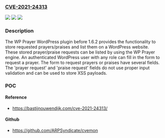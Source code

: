 ### [CVE-2021-24313](https://cve.mitre.org/cgi-bin/cvename.cgi?name=CVE-2021-24313)
![](https://img.shields.io/static/v1?label=Product&message=WP%20Prayer&color=blue)
![](https://img.shields.io/static/v1?label=Version&message=1.6.2%3C%201.6.2%20&color=brighgreen)
![](https://img.shields.io/static/v1?label=Vulnerability&message=CWE-79%20Cross-site%20Scripting%20(XSS)&color=brighgreen)

### Description

The WP Prayer WordPress plugin before 1.6.2 provides the functionality to store requested prayers/praises and list them on a WordPress website. These stored prayer/praise requests can be listed by using the WP Prayer engine. An authenticated WordPress user with any role can fill in the form to request a prayer. The form to request prayers or praises have several fields. The 'prayer request' and 'praise request' fields do not use proper input validation and can be used to store XSS payloads.

### POC

#### Reference
- https://bastijnouwendijk.com/cve-2021-24313/

#### Github
- https://github.com/ARPSyndicate/cvemon

